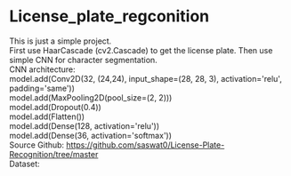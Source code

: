 # License_plate_regconition
This is just a simple project.   
First use HaarCascade (cv2.Cascade) to get the license plate. Then use simple CNN for character segmentation.   
CNN architecture:   
model.add(Conv2D(32, (24,24), input_shape=(28, 28, 3), activation='relu', padding='same'))   
model.add(MaxPooling2D(pool_size=(2, 2)))   
model.add(Dropout(0.4))   
model.add(Flatten())   
model.add(Dense(128, activation='relu'))   
model.add(Dense(36, activation='softmax'))   
Source Github: https://github.com/saswat0/License-Plate-Recognition/tree/master   
Dataset: 
